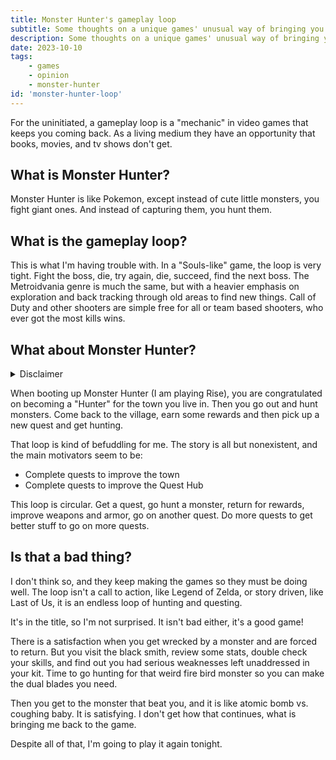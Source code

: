 ```yaml
---
title: Monster Hunter's gameplay loop
subtitle: Some thoughts on a unique games' unusual way of bringing you back
description: Some thoughts on a unique games' unusual way of bringing you back.
date: 2023-10-10
tags:
    - games
    - opinion
    - monster-hunter
id: 'monster-hunter-loop'
---
```


For the uninitiated, a gameplay loop is a "mechanic" in video games that keeps you coming back. As a living medium they have an opportunity that books, movies, and tv shows don't get. 

## What is Monster Hunter?

Monster Hunter is like Pokemon, except instead of cute little monsters, you fight giant ones. And instead of capturing them, you hunt them. 

## What is the gameplay loop?

This is what I'm having trouble with. In a "Souls-like" game, the loop is very tight. Fight the boss, die, try again, die, succeed, find the next boss. The Metroidvania genre is much the same, but with a heavier emphasis on exploration and back tracking through old areas to find new things. Call of Duty and other shooters are simple free for all or team based shooters, who ever got the most kills wins.

## What about Monster Hunter?

<details>
    <summary>Disclaimer</summary>
    <p>I have yet to convince my friends to pick the game up, so I will not be speaking on that social aspect of going out hunting with your friends.</p>
</details>

When booting up Monster Hunter (I am playing Rise), you are congratulated on becoming a "Hunter" for the town you live in. Then you go out and hunt monsters. Come back to the village, earn some rewards and then pick up a new quest and get hunting.

That loop is kind of befuddling for me. The story is all but nonexistent, and the main motivators seem to be:

- Complete quests to improve the town
- Complete quests to improve the Quest Hub

This loop is circular. Get a quest, go hunt a monster, return for rewards, improve weapons and armor, go on another quest. Do more quests to get better stuff to go on more quests.

## Is that a bad thing?

I don't think so, and they keep making the games so they must be doing well. The loop isn't a call to action, like Legend of Zelda, or story driven, like Last of Us, it is an endless loop of hunting and questing.

It's in the title, so I'm not surprised. It isn't bad either, it's a good game!

There is a satisfaction when you get wrecked by a monster and are forced to return. But you visit the black smith, review some stats, double check your skills, and find out you had serious weaknesses left unaddressed in your kit. Time to go hunting for that weird fire bird monster so you can make the dual blades you need.

Then you get to the monster that beat you, and it is like atomic bomb vs. coughing baby. It is satisfying. I don't get how that continues, what is bringing me back to the game.

Despite all of that, I'm going to play it again tonight. 